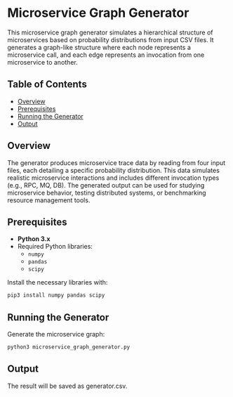 # Microservice Graph Generator

This microservice graph generator simulates a hierarchical structure of microservices based on probability distributions from input CSV files. It generates a graph-like structure where each node represents a microservice call, and each edge represents an invocation from one microservice to another.

## Table of Contents

- [Overview](#overview)
- [Prerequisites](#prerequisites)
- [Running the Generator](#running-the-generator)
- [Output](#output)

## Overview

The generator produces microservice trace data by reading from four input files, each detailing a specific probability distribution. This data simulates realistic microservice interactions and includes different invocation types (e.g., RPC, MQ, DB). The generated output can be used for studying microservice behavior, testing distributed systems, or benchmarking resource management tools.

## Prerequisites

- **Python 3.x**
- Required Python libraries:
  - `numpy`
  - `pandas`
  - `scipy`

Install the necessary libraries with:
```bash
pip3 install numpy pandas scipy
```

## Running the Generator
Generate the microservice graph:

```bash
python3 microservice_graph_generator.py
```

## Output
The result will be saved as generator.csv.
